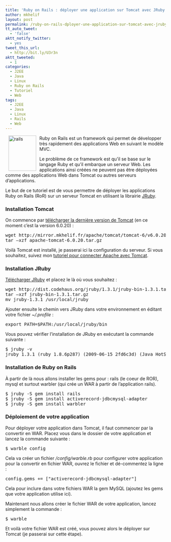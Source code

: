 ```yaml
---
title: 'Ruby on Rails : déployer une application sur Tomcat avec JRuby'
author: mkhelif
layout: post
permalink: /ruby-on-rails-dployer-une-application-sur-tomcat-avec-jruby/
tt_auto_tweet:
  - 'false'
aktt_notify_twitter:
  - yes
tweet_this_url:
  - http://bit.ly/U3r3n
aktt_tweeted:
  - 1
categories:
  - J2EE
  - Java
  - Linux
  - Ruby on Rails
  - Tutoriel
  - Web
tags:
  - J2EE
  - Java
  - Linux
  - Rails
  - Web
---
```

[<img style="border-right-width: 0px; margin: 0px 10px; display: inline; border-top-width: 0px; border-bottom-width: 0px; border-left-width: 0px" title="rails" src="http://www.mkhelif.fr/uploads/2009/09/rails_thumb.png" border="0" alt="rails" width="87" height="111" align="left" />][1] Ruby on Rails est un framework qui permet de développer très rapidement des applications Web en suivant le modèle MVC.

Le problème de ce framework est qu’il se base sur le langage Ruby et qu’il embarque un serveur Web. Les applications ainsi créées ne peuvent pas être déployées comme des applications Web dans Tomcat ou autres serveurs d’applications.

Le but de ce tutoriel est de vous permettre de déployer les applications Ruby on Rails (RoR) sur un serveur Tomcat en utilisant la librairie <a href="http://jruby.org/" target="_blank">JRuby</a>.

### Installation Tomcat

On commence par <a href="http://mirror.mkhelif.fr/apache/tomcat/" target="_blank">télécharger la dernière version de Tomcat</a> (en ce moment c’est la version 6.0.20) :

<pre lang="sh">wget http://mirror.mkhelif.fr/apache/tomcat/tomcat-6/v6.0.20/bin/apache-tomcat-6.0.20.tar.gz
tar –xzf apache-tomcat-6.0.20.tar.gz</pre>

Voilà Tomcat est installé, je passerai ici la configuration du serveur. Si vous souhaitez, suivez mon [tutoriel pour connecter Apache avec Tomcat][2].

### Installation JRuby

[Télécharger JRuby][3] et placez le là où vous souhaitez :

<pre lang="sh">wget http://dist.codehaus.org/jruby/1.3.1/jruby-bin-1.3.1.tar.gz
tar –xzf jruby-bin-1.3.1.tar.gz
mv jruby-1.3.1 /usr/local/jruby</pre>

Ajouter ensuite le chemin vers JRuby dans votre environnement en éditant votre fichier *~/.profile* :

<pre lang="sh">export PATH=$PATH:/usr/local/jruby/bin</pre>

Vous pouvez vérifier l’installation de JRuby en exécutant la commande suivante :

<pre lang="sh">$ jruby -v
jruby 1.3.1 (ruby 1.8.6p287) (2009-06-15 2fd6c3d) (Java HotSpot(TM) Client VM 1.5.0_16) [i386-java]</pre>

### Installation de Ruby on Rails

À partir de là nous allons installer les gems pour : rails (le coeur de ROR), mysql et surtout warbler (qui crée un WAR à partir de l’application rails).

<pre lang="sh">$ jruby -S gem install rails
$ jruby -S gem install activerecord-jdbcmysql-adapter
$ jruby -S gem install warbler</pre>

### Déploiement de votre application

Pour déployer votre application dans Tomcat, il faut commencer par la convertir en WAR. Placez vous dans le dossier de votre application et lancez la commande suivante :

<pre lang="sh">$ warble config</pre>

Cela va créer un fichier *<application>/config/warble.rb* pour configurer votre application pour la convertir en fichier WAR, ouvrez le fichier et dé-commentez la ligne :

<pre lang="sh">config.gems += ["activerecord-jdbcmysql-adapter"]</pre>

Cela pour inclure dans votre fichiers WAR la gem MySQL (ajoutez les gems que votre application utilise ici).

Maintenant nous allons créer le fichier WAR de votre application, lancez simplement la commande :

<pre lang="sh">$ warble</pre>

Et voilà votre fichier WAR est créé, vous pouvez alors le déployer sur Tomcat (je passerai sur cette étape).

 [1]: http://www.mkhelif.fr/uploads/2009/09/rails.png
 [2]: http://www.mkhelif.fr/2008/06/18/passerelle-entre-apache-et-tomcat.html
 [3]: http://jruby.org/download
